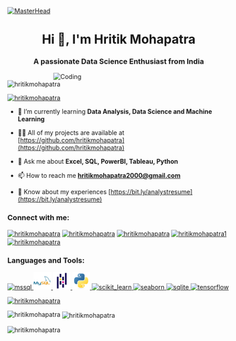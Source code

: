 [![MasterHead](https://blogger.googleusercontent.com/img/b/R29vZ2xl/AVvXsEi7np9-L8zsGYHV6zk38s-UxDJILy8xFsMxcyKbi2uYGOnBGNHXuau6aftBLM5ZhZfY-gwIAxfLMX0f5-TpxACBJQkyCoCkY4Jx9WOU4hnBYOwiwE2z7QKOHhbzS1p6AmApaShmRQnXHXINKv42mpB8nDA4hGIWfm2o9C2Ifp8xuck1DIsT6_Dvs0Y/s2000/machine%20learning%20banner.jpg)](https://github.com/hritikmohapatra)
<h1 align="center">Hi 👋, I'm Hritik Mohapatra</h1>
<h3 align="center">A passionate Data Science Enthusiast from India</h3>

<img align="right" alt="Coding" width="400" src="https://img.etimg.com/thumb/width-1200,height-900,imgsize-638053,resizemode-1,msid-84146083/prime/technology-and-startups/booting-up-developer-economy-how-tech-startups-are-helping-coders-build-and-test-software-faster.jpg">

<p align="left"> <img src="https://komarev.com/ghpvc/?username=hritikmohapatra&label=Profile%20views&color=0e75b6&style=flat" alt="hritikmohapatra" /> </p>



<p align="left"> <a href="https://twitter.com/hritikmohapatra" target="blank"><img src="https://img.shields.io/twitter/follow/hritikmohapatra?logo=twitter&style=for-the-badge" alt="hritikmohapatra" /></a> </p>

- 🌱 I’m currently learning **Data Analysis, Data Science and Machine Learning**

- 👨‍💻 All of my projects are available at [https://github.com/hritikmohapatra](https://github.com/hritikmohapatra)

- 💬 Ask me about **Excel, SQL, PowerBI, Tableau, Python**

- 📫 How to reach me **hritikmohapatra2000@gmail.com**

- 📄 Know about my experiences [https://bit.ly/analystresume](https://bit.ly/analystresume)

<h3 align="left">Connect with me:</h3>
<p align="left">
<a href="https://twitter.com/hritikmohapatra" target="blank"><img align="center" src="https://raw.githubusercontent.com/rahuldkjain/github-profile-readme-generator/master/src/images/icons/Social/twitter.svg" alt="hritikmohapatra" height="30" width="40" /></a>
<a href="https://linkedin.com/in/hritikmohapatra" target="blank"><img align="center" src="https://raw.githubusercontent.com/rahuldkjain/github-profile-readme-generator/master/src/images/icons/Social/linked-in-alt.svg" alt="hritikmohapatra" height="30" width="40" /></a>
<a href="https://kaggle.com/hritikmohapatra" target="blank"><img align="center" src="https://raw.githubusercontent.com/rahuldkjain/github-profile-readme-generator/master/src/images/icons/Social/kaggle.svg" alt="hritikmohapatra" height="30" width="40" /></a>
<a href="https://www.hackerrank.com/hritikmohapatra1" target="blank"><img align="center" src="https://raw.githubusercontent.com/rahuldkjain/github-profile-readme-generator/master/src/images/icons/Social/hackerrank.svg" alt="hritikmohapatra1" height="30" width="40" /></a>
<a href="https://www.leetcode.com/hritikmohapatra" target="blank"><img align="center" src="https://raw.githubusercontent.com/rahuldkjain/github-profile-readme-generator/master/src/images/icons/Social/leet-code.svg" alt="hritikmohapatra" height="30" width="40" /></a>
</p>

<h3 align="left">Languages and Tools:</h3>
<p align="left"> <a href="https://www.microsoft.com/en-us/sql-server" target="_blank" rel="noreferrer"> <img src="https://www.svgrepo.com/show/303229/microsoft-sql-server-logo.svg" alt="mssql" width="40" height="40"/> </a> <a href="https://www.mysql.com/" target="_blank" rel="noreferrer"> <img src="https://raw.githubusercontent.com/devicons/devicon/master/icons/mysql/mysql-original-wordmark.svg" alt="mysql" width="40" height="40"/> </a> <a href="https://pandas.pydata.org/" target="_blank" rel="noreferrer"> <img src="https://raw.githubusercontent.com/devicons/devicon/2ae2a900d2f041da66e950e4d48052658d850630/icons/pandas/pandas-original.svg" alt="pandas" width="40" height="40"/> </a> <a href="https://www.python.org" target="_blank" rel="noreferrer"> <img src="https://raw.githubusercontent.com/devicons/devicon/master/icons/python/python-original.svg" alt="python" width="40" height="40"/> </a> <a href="https://scikit-learn.org/" target="_blank" rel="noreferrer"> <img src="https://upload.wikimedia.org/wikipedia/commons/0/05/Scikit_learn_logo_small.svg" alt="scikit_learn" width="40" height="40"/> </a> <a href="https://seaborn.pydata.org/" target="_blank" rel="noreferrer"> <img src="https://seaborn.pydata.org/_images/logo-mark-lightbg.svg" alt="seaborn" width="40" height="40"/> </a> <a href="https://www.sqlite.org/" target="_blank" rel="noreferrer"> <img src="https://www.vectorlogo.zone/logos/sqlite/sqlite-icon.svg" alt="sqlite" width="40" height="40"/> </a> <a href="https://www.tensorflow.org" target="_blank" rel="noreferrer"> <img src="https://www.vectorlogo.zone/logos/tensorflow/tensorflow-icon.svg" alt="tensorflow" width="40" height="40"/> </a> </p>

<p align="left"> <a href="https://github.com/ryo-ma/github-profile-trophy"><img src="https://github-profile-trophy.vercel.app/?username=hritikmohapatra" alt="hritikmohapatra" /></a> </p>

<p><img align="left" src="https://github-readme-stats.vercel.app/api/top-langs?username=hritikmohapatra&show_icons=true&locale=en&layout=compact" alt="hritikmohapatra" /></p>

<p>&nbsp;<img align="center" src="https://github-readme-stats.vercel.app/api?username=hritikmohapatra&show_icons=true&locale=en" alt="hritikmohapatra" /></p>

<p><img align="center" src="https://github-readme-streak-stats.herokuapp.com/?user=hritikmohapatra&" alt="hritikmohapatra" /></p>
